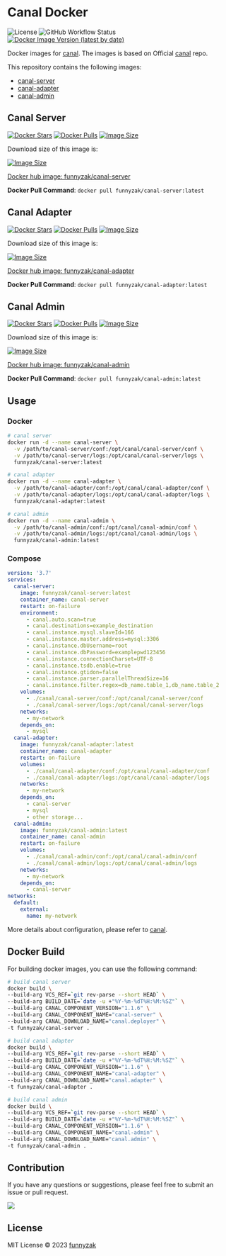 # Canal Docker

![License](https://img.shields.io/github/license/funnyzak/canal-docker)
![GitHub Workflow Status](https://img.shields.io/github/workflow/status/funnyzak/canal-docker/build.yml?branch=main)
[![Docker Image Version (latest by date)](https://img.shields.io/docker/v/funnyzak/canal-adapter?label=latest)](https://hub.docker.com/r/funnyzak/canal-adapter/)

Docker images for [canal](https://github.com/alibaba/canal). The images is based on Official [canal](https://github.com/alibaba/canal) repo.

This repository contains the following images:

- [canal-server](https://github.com/alibaba/canal/tree/master/server)
- [canal-adapter](https://github.com/alibaba/canal/tree/master/client-adapter)
- [canal-admin](https://github.com/alibaba/canal/tree/master/admin)

## Canal Server

[![Docker Stars](https://img.shields.io/docker/stars/funnyzak/canal-server.svg?style=flat-square)](https://hub.docker.com/r/funnyzak/canal-server/)
[![Docker Pulls](https://img.shields.io/docker/pulls/funnyzak/canal-server.svg?style=flat-square)](https://hub.docker.com/r/funnyzak/canal-server/)
[![Image Size](https://img.shields.io/docker/image-size/funnyzak/canal-server)](https://hub.docker.com/r/funnyzak/canal-server/)

Download size of this image is:

[![Image Size](https://img.shields.io/docker/image-size/funnyzak/canal-server)](https://hub.docker.com/r/funnyzak/canal-server/)

[Docker hub image: funnyzak/canal-server](https://hub.docker.com/r/funnyzak/canal-server)

**Docker Pull Command**: `docker pull funnyzak/canal-server:latest`

## Canal Adapter

[![Docker Stars](https://img.shields.io/docker/stars/funnyzak/canal-adapter.svg?style=flat-square)](https://hub.docker.com/r/funnyzak/canal-adapter/)
[![Docker Pulls](https://img.shields.io/docker/pulls/funnyzak/canal-adapter.svg?style=flat-square)](https://hub.docker.com/r/funnyzak/canal-adapter/)
[![Image Size](https://img.shields.io/docker/image-size/funnyzak/canal-adapter)](https://hub.docker.com/r/funnyzak/canal-adapter/)

Download size of this image is:

[![Image Size](https://img.shields.io/docker/image-size/funnyzak/canal-adapter)](https://hub.docker.com/r/funnyzak/canal-adapter/)

[Docker hub image: funnyzak/canal-adapter](https://hub.docker.com/r/funnyzak/canal-adapter)

**Docker Pull Command**: `docker pull funnyzak/canal-adapter:latest`

## Canal Admin

[![Docker Stars](https://img.shields.io/docker/stars/funnyzak/canal-admin.svg?style=flat-square)](https://hub.docker.com/r/funnyzak/canal-admin/)
[![Docker Pulls](https://img.shields.io/docker/pulls/funnyzak/canal-admin.svg?style=flat-square)](https://hub.docker.com/r/funnyzak/canal-admin/)
[![Image Size](https://img.shields.io/docker/image-size/funnyzak/canal-admin)](https://hub.docker.com/r/funnyzak/canal-admin/)

Download size of this image is:

[![Image Size](https://img.shields.io/docker/image-size/funnyzak/canal-admin)](https://hub.docker.com/r/funnyzak/canal-admin/)

[Docker hub image: funnyzak/canal-admin](https://hub.docker.com/r/funnyzak/canal-admin)

**Docker Pull Command**: `docker pull funnyzak/canal-admin:latest`

## Usage

### Docker

```bash
# canal server
docker run -d --name canal-server \
  -v /path/to/canal-server/conf:/opt/canal/canal-server/conf \
  -v /path/to/canal-server/logs:/opt/canal/canal-server/logs \
  funnyzak/canal-server:latest

# canal adapter
docker run -d --name canal-adapter \
  -v /path/to/canal-adapter/conf:/opt/canal/canal-adapter/conf \
  -v /path/to/canal-adapter/logs:/opt/canal/canal-adapter/logs \
  funnyzak/canal-adapter:latest

# canal admin
docker run -d --name canal-admin \
  -v /path/to/canal-admin/conf:/opt/canal/canal-admin/conf \
  -v /path/to/canal-admin/logs:/opt/canal/canal-admin/logs \
  funnyzak/canal-admin:latest
```

### Compose

```yaml
version: '3.7'
services:
  canal-server:
    image: funnyzak/canal-server:latest
    container_name: canal-server
    restart: on-failure
    environment:
      - canal.auto.scan=true
      - canal.destinations=example_destination
      - canal.instance.mysql.slaveId=166
      - canal.instance.master.address=mysql:3306
      - canal.instance.dbUsername=root
      - canal.instance.dbPassword=examplepwd123456
      - canal.instance.connectionCharset=UTF-8
      - canal.instance.tsdb.enable=true
      - canal.instance.gtidon=false
      - canal.instance.parser.parallelThreadSize=16
      - canal.instance.filter.regex=db_name.table_1,db_name.table_2
    volumes:
      - ./canal/canal-server/conf:/opt/canal/canal-server/conf
      - ./canal/canal-server/logs:/opt/canal/canal-server/logs
    networks:
      - my-network
    depends_on:
      - mysql
  canal-adapter:
    image: funnyzak/canal-adapter:latest
    container_name: canal-adapter
    restart: on-failure
    volumes:
      - ./canal/canal-adapter/conf:/opt/canal/canal-adapter/conf
      - ./canal/canal-adapter/logs:/opt/canal/canal-adapter/logs
    networks:
      - my-network
    depends_on:
      - canal-server
      - mysql
      - other storage...
  canal-admin:
    image: funnyzak/canal-admin:latest
    container_name: canal-admin
    restart: on-failure
    volumes:
      - ./canal/canal-admin/conf:/opt/canal/canal-admin/conf
      - ./canal/canal-admin/logs:/opt/canal/canal-admin/logs
    networks:
      - my-network
    depends_on:
      - canal-server
networks:
  default:
    external:
      name: my-network
```

More details about configuration, please refer to [canal](https://github.com/alibaba/canal).

## Docker Build

For building docker images, you can use the following command:

```bash
# build canal server
docker build \
--build-arg VCS_REF=`git rev-parse --short HEAD` \
--build-arg BUILD_DATE=`date -u +"%Y-%m-%dT%H:%M:%SZ"` \
--build-arg CANAL_COMPONENT_VERSION="1.1.6" \
--build-arg CANAL_COMPONENT_NAME="canal-server" \
--build-arg CANAL_DOWNLOAD_NAME="canal.deployer" \
-t funnyzak/canal-server .

# build canal adapter
docker build \
--build-arg VCS_REF=`git rev-parse --short HEAD` \
--build-arg BUILD_DATE=`date -u +"%Y-%m-%dT%H:%M:%SZ"` \
--build-arg CANAL_COMPONENT_VERSION="1.1.6" \
--build-arg CANAL_COMPONENT_NAME="canal-adapter" \
--build-arg CANAL_DOWNLOAD_NAME="canal.adapter" \
-t funnyzak/canal-adapter .

# build canal admin
docker build \
--build-arg VCS_REF=`git rev-parse --short HEAD` \
--build-arg BUILD_DATE=`date -u +"%Y-%m-%dT%H:%M:%SZ"` \
--build-arg CANAL_COMPONENT_VERSION="1.1.6" \
--build-arg CANAL_COMPONENT_NAME="canal-admin" \
--build-arg CANAL_DOWNLOAD_NAME="canal.admin" \
-t funnyzak/canal-admin .
```

## Contribution

If you have any questions or suggestions, please feel free to submit an issue or pull request.

<a href="https://github.com/funnyzak/canal-docker/graphs/contributors">
  <img src="https://contrib.rocks/image?repo=funnyzak/canal-docker" />
</a>

## License

MIT License © 2023 [funnyzak](https://github.com/funnyzak)
